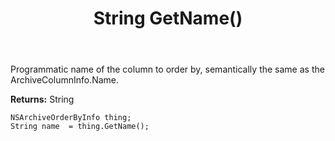 ﻿---
uid: crmscript_ref_NSArchiveOrderByInfo_GetName
title: String GetName()
intellisense: NSArchiveOrderByInfo.GetName
keywords: NSArchiveOrderByInfo, GetName
so.topic: reference
---

Programmatic name of the column to order by, semantically the same as the ArchiveColumnInfo.Name.

**Returns:** String


```crmscript
NSArchiveOrderByInfo thing;
String name  = thing.GetName();
```


